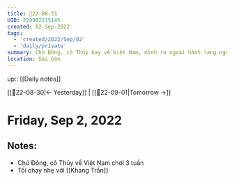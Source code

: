```yaml
---
title: 📝22-08-31
UID: 220902215145
created: 02-Sep-2022
tags:
  - 'created/2022/Sep/02'
  - 'daily/private'
summary: Chú Đông, cô Thúy bay về Việt Nam, mình ra ngoài hành lang ngủ
location: Sài Gòn
---
```


up:: [[Daily notes]]

[[📝22-08-30|<- Yesterday]] | [[📝22-09-01|Tomorrow ->]]
# Friday, Sep 2, 2022

## Notes:
- Chú Đông, cô Thúy về Việt Nam chơi 3 tuần
- Tối chạy nhẹ với [[Khang Trần]]

